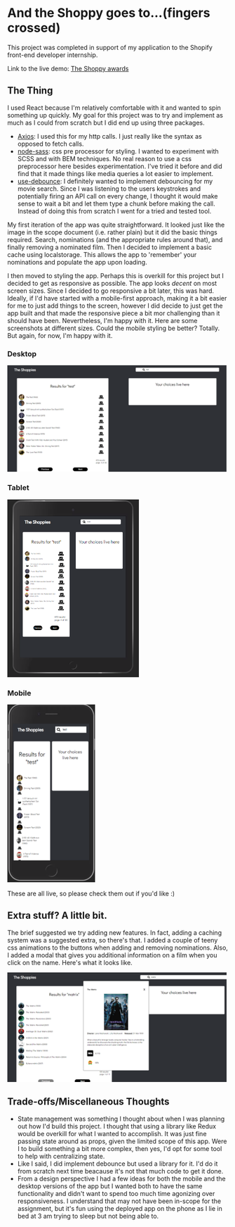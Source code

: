 # And the Shoppy goes to...(fingers crossed)

This project was completed in support of my application to the Shopify front-end developer internship. 

Link to the live demo: [The Shoppy awards](https://shoppies-omar.netlify.app/)

## The Thing
I used React because I'm relatively comfortable with it and wanted to spin something up quickly. My goal for this project was to try and implement as much as I could from scratch but I did end up using three packages.
* [Axios](https://www.npmjs.com/package/axios): I used this for my http calls. I just really like the syntax as opposed to fetch calls.
* [node-sass](https://www.npmjs.com/package/node-sass): css pre processor for styling. I wanted to experiment with SCSS and with BEM techniques. No real reason to use a css preprocessor here besides experimentation. I've tried it before and did find that it made things like media queries a lot easier to implement.
* [use-debounce](https://www.npmjs.com/package/use-debounce): I definitely wanted to implement debouncing for my movie search. Since I was listening to the users keystrokes and potentially firing an API call on every change, I thought it would make sense to wait a bit and let them type a chunk before making the call. Instead of doing this from scratch I went for a tried and tested tool.

My first iteration of the app was quite straightforward. It looked just like the image in the scope document (i.e. rather plain) but it did the basic things required. Search, nominations (and the appropriate rules around that), and finally removing a nominated film. Then I decided to implement a basic cache using localstorage. This allows the app to 'remember' your nominations and populate the app upon loading.

I then moved to styling the app. Perhaps this is overkill for this project but I decided to get as responsive as possible. The app looks _decent_ on most screen sizes. Since I decided to go responsive a bit later, this was hard. Ideally, if I'd have started with a mobile-first approach, making it a bit easier for me to just add things to the screen, however I did decide to just get the app built and that made the responsive piece a bit mor challenging than it should have been. Nevertheless, I'm happy with it. Here are some screenshots at different sizes. Could the mobile styling be better? Totally. But again, for now, I'm happy with it.

### Desktop
<img src="screenshot1.png" width="500">

### Tablet
<img src="screenshot2.png" width="300">

### Mobile
<img src="screenshot3.png" width="200">

These are all live, so please check them out if you'd like :)

## Extra stuff? A little bit.
The brief suggested we try adding new features. In fact, adding a caching system was a suggested extra, so there's that. I added a couple of teeny css animations to the buttons when adding and removing nominations. Also, I added a modal that gives you additional information on a film when you click on the name. Here's what it looks like.

<img src="screenshot4.png" width="500">

## Trade-offs/Miscellaneous Thoughts
* State management was something I thought about when I was planning out how I'd build this project. I thought that using a library like Redux would be overkill for what I wanted to accomplish. It was just fine passing state around as props, given the limited scope of this app. Were I to build something a bit more complex, then yes, I'd opt for some tool to help with centralizing state.
* Like I said, I did implement debounce but used a library for it. I'd do it from scratch next time beacause it's not that much code to get it done.
* From a design perspective I had a few ideas for both the mobile and the desktop versions of the app but I wanted both to have the same functionality and didn't want to spend too much time agonizing over responsiveness. I understand that may not have been in-scope for the assignment, but it's fun using the deployed app on the phone as I lie in bed at 3 am trying to sleep but not being able to.
